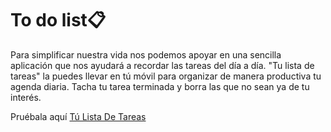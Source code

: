 # To do list📋
Para simplificar nuestra vida nos podemos apoyar en una sencilla aplicación que nos ayudará a recordar las tareas del día a día.
"Tu lista de tareas" la puedes llevar en tú móvil para organizar de manera productiva tu agenda diaria.
Tacha tu tarea terminada y borra las que no sean ya de tu interés.


Pruébala aquí [Tú Lista De Tareas](https://tenaytasktodo.netlify.app/) 

